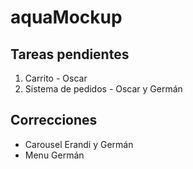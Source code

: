 <h1>aquaMockup</h1>

<h2>Tareas pendientes</h2>

<ol>
<li>Carrito - Oscar</li>
<li>Sistema de pedidos - Oscar y Germán</li>
</ol>

<h2>Correcciones</h2>

<ul>
<li>Carousel Erandi y Germán</li>
<li>Menu Germán</li>
</ul>

